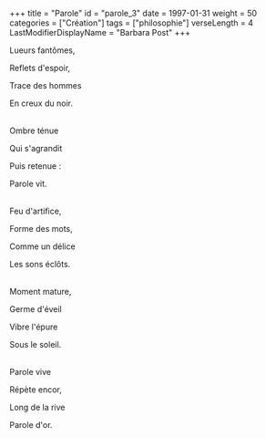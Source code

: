 +++
title = "Parole"
id = "parole_3"
date = 1997-01-31
weight = 50
categories = ["Création"]
tags = ["philosophie"]
verseLength = 4
LastModifierDisplayName = "Barbara Post"
+++

Lueurs fantômes,

Reflets d'espoir,

Trace des hommes

En creux du noir.

 \
Ombre ténue

Qui s'agrandit

Puis retenue :

Parole vit.

 \
Feu d'artifice,

Forme des mots,

Comme un délice

Les sons éclôts.

 \
Moment mature,

Germe d'éveil

Vibre l'épure

Sous le soleil.

 \
Parole vive

Répète encor,

Long de la rive

Parole d'or.
